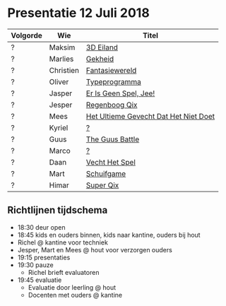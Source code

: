 # Presentatie 12 Juli 2018

Volgorde| Wie| Titel
---|---|---
?|Maksim|[3D Eiland](Maksim/README.md)
?|Marlies|[Gekheid](Marlies/README.md)
?|Christien|[Fantasiewereld](Christien/README.md)
?|Oliver|[Typeprogramma](Oliver/README.md)
?|Jasper|[Er Is Geen Spel, Jee!](Jasper/README.md)
?|Jesper|[Regenboog Qix](Jesper/README.md)
?|Mees|[Het Ultieme Gevecht Dat Het Niet Doet](Mees/README.md)
?|Kyriel|[?](Kyriel/README.md)
?|Guus|[The Guus Battle](Guus/README.md)
?|Marco|[?](Marco/README.md)
?|Daan|[Vecht Het Spel](Daan/README.md)
?|Mart|[Schuifgame](Mart/README.md)
?|Himar|[Super Qix](Himar/README.md)

## Richtlijnen tijdschema

 * 18:30 deur open
 * 18:45 kids en ouders binnen, kids naar kantine, ouders bij hout
  * Richel @ kantine voor techniek
  * Jesper, Mart en Mees @ hout voor verzorgen ouders
 * 19:15 presentaties
 * 19:30 pauze
    * Richel brieft evaluatoren
 * 19:45 evaluatie
    * Evaluatie door leerling @ hout 
    * Docenten met ouders @ kantine 
